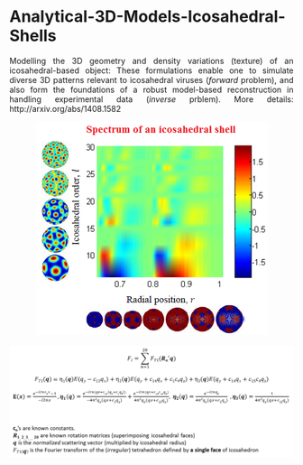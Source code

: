 # Analytical-3D-Models-Icosahedral-Shells
<p align="justify">
Modelling the 3D geometry and density variations (texture) of an icosahedral-based object: These formulations enable one to simulate diverse 3D patterns relevant to icosahedral viruses (<i>forward</i> problem), and also form the foundations of a robust model-based reconstruction in handling experimental data (<i>inverse</i> prblem). More details:
http://arxiv.org/abs/1408.1582
</p>
<p align="center">
<img src="./Spectrum.png"></img>
<br/>
<br/>
<img src="./analyticalFT.png"></img>
</p>


